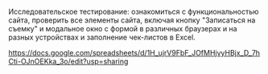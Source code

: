 Исследовательское тестирование: ознакомиться с функциональностью сайта, проверить все элементы сайта, включая кнопку "Записаться на съемку" и модальное окно с формой в различных браузерах и на разных устройствах и заполнение чек-листов в Excel.

https://docs.google.com/spreadsheets/d/1H_ujrV9FbF_JOfMHjvyHBjx_D_7hCti-OJnOEKka_3o/edit?usp=sharing
